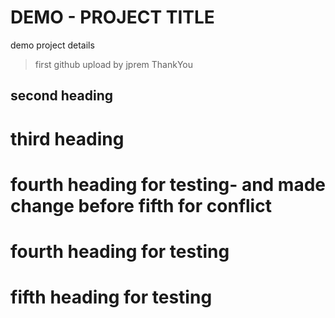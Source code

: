 # DEMO - PROJECT TITLE

demo project details 

>first github upload by jprem
>ThankYou


## second heading
# third heading
# fourth heading for testing- and made change before fifth for conflict
# fourth heading for testing
# fifth heading for testing
